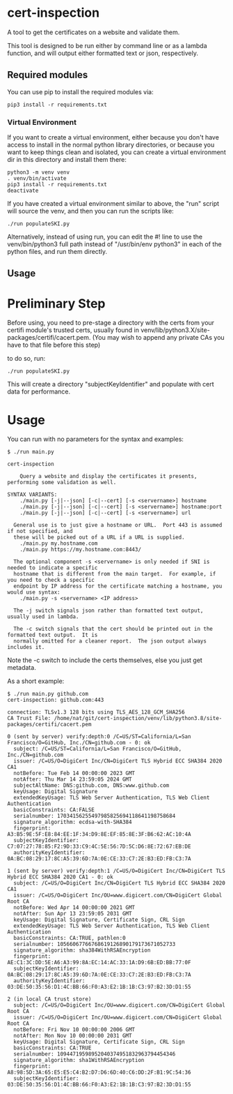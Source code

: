 # cert-inspection

A tool to get the certificates on a website and validate them.

This tool is designed to be run either by command line or as a lambda function, and will output 
either formatted text or json, respectively.

## Required modules

You can use pip to install the required modules via:

```
pip3 install -r requirements.txt
```

### Virtual Environment

If you want to create a virtual environment, either because you don't have access to install in 
the normal python library directories, or because you want to keep things clean and isolated, you
can create a virtual environment dir in this directory and install them there:

```
python3 -m venv venv
. venv/bin/activate
pip3 install -r requirements.txt
deactivate
```

If you have created a virtual environment similar to above, the "run" script will source the venv, 
and then you can run the scripts like:

```
./run populateSKI.py
```

Alternatively, instead of using run, you can edit the #! line to use the venv/bin/python3 full path
instead of "/usr/bin/env python3" in each of the python files, and run them directly.

## Usage

# Preliminary Step

Before using, you need to pre-stage a directory with the certs from your certifi module's trusted certs, 
usually found in venv/lib/python3.X/site-packages/certifi/cacert.pem.
(You may wish to append any private CAs you have to that file before this step)

to do so, run:
```
./run populateSKI.py
```

This will create a directory "subjectKeyIdentifier" and populate with cert data for performance.

# Usage

You can run with no parameters for the syntax and examples:

```
$ ./run main.py

cert-inspection

    Query a website and display the certificates it presents, performing some validation as well.

SYNTAX VARIANTS:
    ./main.py [-j|--json] [-c|--cert] [-s <servername>] hostname
    ./main.py [-j|--json] [-c|--cert] [-s <servername>] hostname:port
    ./main.py [-j|--json] [-c|--cert] [-s <servername>] url

  General use is to just give a hostname or URL.  Port 443 is assumed if not specified, and
  these will be picked out of a URL if a URL is supplied.
    ./main.py my.hostname.com
    ./main.py https://my.hostname.com:8443/

  The optional component -s <servername> is only needed if SNI is needed to indicate a specific
  hostname that is different from the main target.  For example, if you need to check a specific
  endpoint by IP address for the certificate matching a hostname, you would use syntax:
    ./main.py -s <servername> <IP address>

  The -j switch signals json rather than formatted text output, usually used in lambda.

  The -c switch signals that the cert should be printed out in the formatted text output.  It is
  normally omitted for a cleaner report.  The json output always includes it.
```

Note the -c switch to include the certs themselves, else you just get metadata.

As a short example:

```
$ ./run main.py github.com
cert-inspection: github.com:443

connection: TLSv1.3 128 bits using TLS_AES_128_GCM_SHA256
CA Trust File: /home/nat/git/cert-inspection/venv/lib/python3.8/site-packages/certifi/cacert.pem

0 (sent by server) verify:depth:0 /C=US/ST=California/L=San Francisco/O=GitHub, Inc./CN=github.com - 0: ok
  subject: /C=US/ST=California/L=San Francisco/O=GitHub, Inc./CN=github.com
  issuer: /C=US/O=DigiCert Inc/CN=DigiCert TLS Hybrid ECC SHA384 2020 CA1
  notBefore: Tue Feb 14 00:00:00 2023 GMT
  notAfter: Thu Mar 14 23:59:05 2024 GMT
  subjectAltName: DNS:github.com, DNS:www.github.com
  keyUsage: Digital Signature
  extendedKeyUsage: TLS Web Server Authentication, TLS Web Client Authentication
  basicConstraints: CA:FALSE
  serialnumber: 17034156255497985825694118641198758684
  signature_algorithm: ecdsa-with-SHA384
  fingerprint: A3:B5:9E:5F:E8:84:EE:1F:34:D9:8E:EF:85:8E:3F:B6:62:AC:10:4A
  subjectKeyIdentifier: C7:07:27:78:85:F2:9D:33:C9:4C:5E:56:7D:5C:D6:8E:72:67:EB:DE
  authorityKeyIdentifier: 0A:BC:08:29:17:8C:A5:39:6D:7A:0E:CE:33:C7:2E:B3:ED:FB:C3:7A

1 (sent by server) verify:depth:1 /C=US/O=DigiCert Inc/CN=DigiCert TLS Hybrid ECC SHA384 2020 CA1 - 0: ok
  subject: /C=US/O=DigiCert Inc/CN=DigiCert TLS Hybrid ECC SHA384 2020 CA1
  issuer: /C=US/O=DigiCert Inc/OU=www.digicert.com/CN=DigiCert Global Root CA
  notBefore: Wed Apr 14 00:00:00 2021 GMT
  notAfter: Sun Apr 13 23:59:05 2031 GMT
  keyUsage: Digital Signature, Certificate Sign, CRL Sign
  extendedKeyUsage: TLS Web Server Authentication, TLS Web Client Authentication
  basicConstraints: CA:TRUE, pathlen:0
  serialnumber: 10566067766768619126890179173671052733
  signature_algorithm: sha384WithRSAEncryption
  fingerprint: AE:C1:3C:DD:5E:A6:A3:99:8A:EC:14:AC:33:1A:D9:6B:ED:BB:77:0F
  subjectKeyIdentifier: 0A:BC:08:29:17:8C:A5:39:6D:7A:0E:CE:33:C7:2E:B3:ED:FB:C3:7A
  authorityKeyIdentifier: 03:DE:50:35:56:D1:4C:BB:66:F0:A3:E2:1B:1B:C3:97:B2:3D:D1:55

2 (in local CA trust store)
  subject: /C=US/O=DigiCert Inc/OU=www.digicert.com/CN=DigiCert Global Root CA
  issuer: /C=US/O=DigiCert Inc/OU=www.digicert.com/CN=DigiCert Global Root CA
  notBefore: Fri Nov 10 00:00:00 2006 GMT
  notAfter: Mon Nov 10 00:00:00 2031 GMT
  keyUsage: Digital Signature, Certificate Sign, CRL Sign
  basicConstraints: CA:TRUE
  serialnumber: 10944719598952040374951832963794454346
  signature_algorithm: sha1WithRSAEncryption
  fingerprint: A8:98:5D:3A:65:E5:E5:C4:B2:D7:D6:6D:40:C6:DD:2F:B1:9C:54:36
  subjectKeyIdentifier: 03:DE:50:35:56:D1:4C:BB:66:F0:A3:E2:1B:1B:C3:97:B2:3D:D1:55
```
